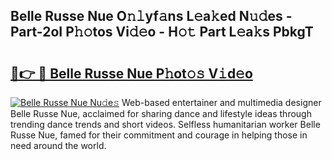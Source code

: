 ## Belle Russe Nue O𝚗𝚕yf𝚊ns L𝚎a𝚔ed N𝚞𝚍es - Part-2oI P𝚑𝚘tos Vi𝚍𝚎o - H𝚘𝚝 Part L𝚎a𝚔s PbkgT

# <h2><a href="http://kf76vk.oniu.top/?m=Belle+Russe+Nue">🔗👉 🔴 Belle Russe Nue P𝚑ot𝚘𝚜 V𝚒d𝚎o</a></h2>

[![Belle Russe Nue Nu𝚍e𝚜](https://i.imgur.com/0qMVB7G.gif)](http://kf76vk.oniu.top/?m=Belle+Russe+Nue)
Web-based entertainer and multimedia designer Belle Russe Nue, acclaimed for sharing dance and lifestyle ideas through trending dance trends and short videos. Selfless humanitarian worker Belle Russe Nue, famed for their commitment and courage in helping those in need around the world.  
